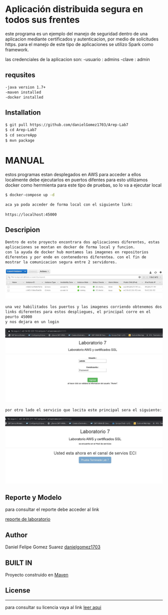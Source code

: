 # Aplicación distribuida segura en todos sus frentes

este programa es un ejemplo del manejo de seguridad dentro de una aplicacion mediante certificados y autenticacion, por medio de solicitudes https. 
para el manejo de este tipo de aplicaciones se utilizo Spark como framework.

las credenciales de la aplicacion son:
	-usuario : admins
	-clave : admin



## requsites
    -java version 1.7+
    -maven installed
	-docker installed

## Installation
 ```sh
$ git pull https://github.com/danielGomez1703/Arep-Lab7
$ cd Arep-Lab7
$ cd secureApp
$ mvn package
```

# MANUAL
  estos programas estan desplegados en AWS para acceder a ellos localmente debe ejecutarlos en puertos difentes
  para esto utilizamos docker como herrmienta para este tipo de pruebas, so lo va a ejecutar local 
 
 ```sh
$ docker-compose up -d
```
	aca ya poda acceder de forma local con el siguiente link:
	
	https://localhost:45000
	



## Descripion
	Dentro de este proyecto encontrara dos aplicaciones diferentes, estas aplicaciones se montan en docker de forma local y funcion. 
	con la ayuda de docker hub montamos las imagenes en repositorios diferentes y por ende en contenedores diferentea. con el fin de mostrar la comunicacion segura entre 2 servidores.
	
![evidencia](https://github.com/danielGomez1703/Arep-Lab7/blob/master/resources/ev1.JPG)

	una vez habilitados los puertos y las imagenes corriendo obtenemos dos links diferentes para estos despliegues, el principal corre en el peurto 45000
	y nos dejara en un login 
	
![evidencia2](https://github.com/danielGomez1703/Arep-Lab7/blob/master/resources/ev2.JPG)
	
	por otro lado el servicio que locita este principal sera el siguiente:
	
![evidencia3](https://github.com/danielGomez1703/Arep-Lab7/blob/master/resources/ev3.JPG)

## Reporte y Modelo

para consultar el reporte debe acceder al link 

[reporte de laboratorio](https://github.com/danielGomez1703/Arep-Lab7/blob/master/resources/SecureApp.pdf)

## Author

Daniel Felipe Gomez Suarez [danielgomez1703](https://github.com/danielGomez1703)
    
## BUILT IN

Proyecto construido en [Maven](https://maven.apache.org/)
   
## License
----
para consultar su licencia vaya al link 
[leer aqui](https://github.com/danielGomez1703/Arep-Lab7/blob/master/LICENSE)